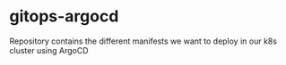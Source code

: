 # gitops-argocd
Repository contains the different manifests we want to deploy in our k8s cluster using ArgoCD
